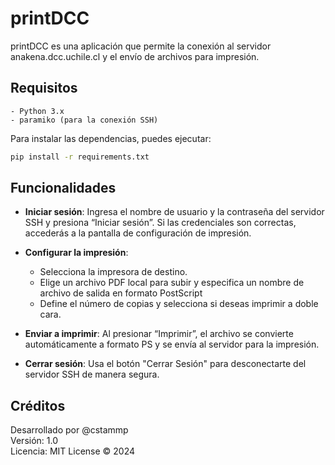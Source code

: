 # printDCC

printDCC es una aplicación que permite la conexión al servidor anakena.dcc.uchile.cl y el envío de archivos para impresión.

## Requisitos
    - Python 3.x
    - paramiko (para la conexión SSH)

Para instalar las dependencias, puedes ejecutar:

```bash
pip install -r requirements.txt
```

## Funcionalidades

- **Iniciar sesión**: Ingresa el nombre de usuario y la contraseña del servidor SSH y presiona “Iniciar sesión”. Si las credenciales son correctas, accederás a la pantalla de configuración de impresión.

- **Configurar la impresión**:
    - Selecciona la impresora de destino.
    - Elige un archivo PDF local para subir y especifica un nombre de archivo de salida en formato PostScript
    - Define el número de copias y selecciona si deseas imprimir a doble cara.  

- **Enviar a imprimir**: Al presionar “Imprimir”, el archivo se convierte automáticamente a formato PS y se envía al servidor para la impresión.

- **Cerrar sesión**: Usa el botón "Cerrar Sesión" para desconectarte del servidor SSH de manera segura.

## Créditos

Desarrollado por @cstammp  
Versión: 1.0  
Licencia: MIT License © 2024